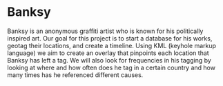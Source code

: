 # Banksy
Banksy is an anonymous graffiti artist who is known for his politically inspired art.
Our goal for this project is to start a database for his works, geotag their locations,
and create a timeline.
Using KML (keyhole markup language) we aim to create an overlay that pinpoints each
location that Banksy has left a tag.
We will also look for frequencies in his tagging by looking at where and how often 
does he tag in a certain country and how many times has he referenced different causes.